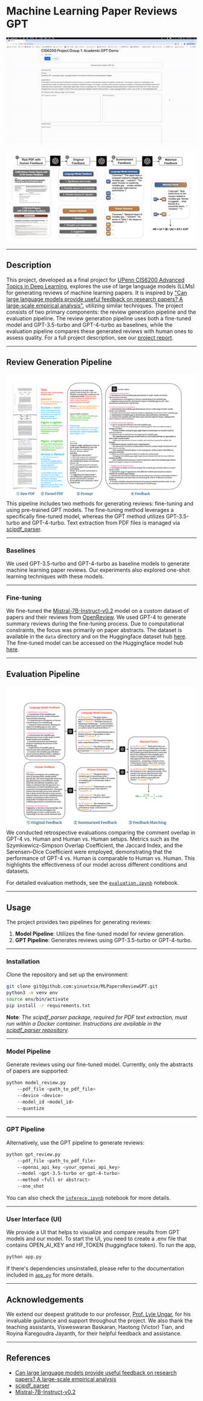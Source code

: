 # Machine Learning Paper Reviews GPT

<p align="center">
  <img src="assets/demo.gif">
</p>

![pipeline](assets/pipeline.png)

---

## Description
This project, developed as a final project for [UPenn CIS6200 Advanced Topics in Deep Learning](https://docs.google.com/document/d/1dkQ4XRhaiZFjGu5i_8Qcoi6MkHwOfivmFFWhBrBF30I/edit), explores the use of large language models (LLMs) for generating reviews of machine learning papers. It is inspired by ["Can large language models provide useful feedback on research papers? A large-scale empirical analysis"](https://arxiv.org/pdf/2310.01783.pdf), utilizing similar techniques. The project consists of two primary components: the review generation pipeline and the evaluation pipeline. The review generation pipeline uses both a fine-tuned model and GPT-3.5-turbo and GPT-4-turbo as baselines, while the evaluation pipeline compares these generated reviews with human ones to assess quality. For a full project description, see our [project report](Project_report.pdf).

---

## Review Generation Pipeline
![review_generation_pipeline](assets/feedback_generation.png)
This pipeline includes two methods for generating reviews: fine-tuning and using pre-trained GPT models. The fine-tuning method leverages a specifically fine-tuned model, whereas the GPT method utilizes GPT-3.5-turbo and GPT-4-turbo. Text extraction from PDF files is managed via [scipdf_parser](https://github.com/titipata/scipdf_parser).

---

### Baselines
We used GPT-3.5-turbo and GPT-4-turbo as baseline models to generate machine learning paper reviews. Our experiments also explored one-shot learning techniques with these models.

---

### Fine-tuning
We fine-tuned the [Mistral-7B-Instruct-v0.2](https://huggingface.co/mistralai/Mistral-7B-Instruct-v0.2) model on a custom dataset of papers and their reviews from [OpenReview](https://openreview.net/). We used GPT-4 to generate summary reviews during the fine-tuning process. Due to computational constraints, the focus was primarily on paper abstracts. The dataset is available in the `data` directory and on the Huggingface dataset hub [here](https://huggingface.co/datasets/travis0103/abstract_paper_review). The fine-tuned model can be accessed on the Huggingface model hub [here](https://huggingface.co/travis0103/mistral_7b_paper_review_lora).

---

## Evaluation Pipeline
![evaluation_pipeline](assets/evaluate_pipeline.png)
We conducted retrospective evaluations comparing the comment overlap in GPT-4 vs. Human and Human vs. Human setups. Metrics such as the Szymkiewicz–Simpson Overlap Coefficient, the Jaccard Index, and the Sørensen–Dice Coefficient were employed, demonstrating that the performance of GPT-4 vs. Human is comparable to Human vs. Human. This highlights the effectiveness of our model across different conditions and datasets.

For detailed evaluation methods, see the [`evaluation.ipynb`](notebooks/evaluation.ipynb) notebook.

---

## Usage 
The project provides two pipelines for generating reviews:
1. **Model Pipeline**: Utilizes the fine-tuned model for review generation.
2. **GPT Pipeline**: Generates reviews using GPT-3.5-turbo or GPT-4-turbo.

---


### Installation
Clone the repository and set up the environment:
```bash
git clone git@github.com:yinuotxie/MLPapersReviewGPT.git
python3 -m venv env
source env/bin/activate
pip install -r requirements.txt
```

**Note**: *The scipdf_parser package, required for PDF text extraction, must run within a Docker container. Instructions are available in the [scipdf_parser repository](https://github.com/titipata/scipdf_parser)*.

---

### Model Pipeline
Generate reviews using our fine-tuned model. Currently, only the abstracts of papers are supported:
```bash
python model_review.py 
    --pdf_file <path_to_pdf_file> 
    --device <device> 
    --model_id <model_id> 
    --quantize
```

---

### GPT Pipeline
Alternatively, use the GPT pipeline to generate reviews:
```bash
python gpt_review.py 
    --pdf_file <path_to_pdf_file> 
    --openai_api_key <your_openai_api_key> 
    --model <gpt-3.5-turbo or gpt-4-turbo> 
    --method <full or abstract> 
    --one_shot
```

You can also check the [`inferece.ipynb`](notebooks/inference.ipynb) notebook for more details.

---

### User Interface (UI)
We provide a UI that helps to visualize and compare results from GPT models and our model. To start the UI, you need to create a .env file that contains OPEN_AI_KEY and HF_TOKEN (huggingface token). To run the app, 

```bash
python app.py
```

If there's dependencies unsinstalled, please refer to the documentation included in [`app.py`](app.py) for more details.

---

## Acknowledgements
We extend our deepest gratitude to our professor, [Prof. Lyle Ungar](https://www.cis.upenn.edu/~ungar/), for his invaluable guidance and support throughout the project. We also thank the teaching assistants, Visweswaran Baskaran, Haotong (Victor) Tian, and Royina Karegoudra Jayanth, for their helpful feedback and assistance. 

---

## References
* [Can large language models provide useful feedback on research papers? A large-scale empirical analysis](https://arxiv.org/pdf/2310.01783.pdf)
* [scipdf_parser](https://github.com/titipata/scipdf_parser)
* [Mistral-7B-Instruct-v0.2](https://huggingface.co/mistralai/Mistral-7B-Instruct-v0.2)

